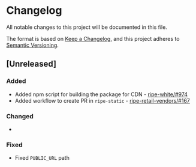 # Changelog

All notable changes to this project will be documented in this file.

The format is based on [Keep a Changelog](https://keepachangelog.com/en/1.0.0/),
and this project adheres to [Semantic Versioning](https://semver.org/spec/v2.0.0.html).

## [Unreleased]

### Added

* Added npm script for building the package for CDN - [ripe-white/#974](https://github.com/ripe-tech/ripe-white/issues/974)
* Added workflow to create PR in `ripe-static` - [ripe-retail-vendors/#167](https://github.com/ripe-tech/ripe-retail-vendors/issues/167)

### Changed

* 

### Fixed

* Fixed `PUBLIC_URL` path 
